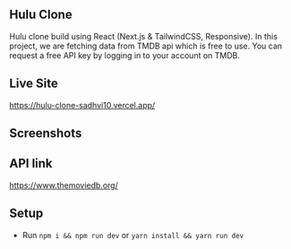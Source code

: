 ## Hulu Clone

Hulu clone build using React (Next.js & TailwindCSS, Responsive). In this project, we are fetching data from TMDB api which is free to use. You can request a free API key by logging in to your account on TMDB.

## Live Site

https://hulu-clone-sadhvi10.vercel.app/

## Screenshots

## API link

https://www.themoviedb.org/

## Setup

- Run `npm i && npm run dev` or `yarn install && yarn run dev`
